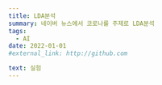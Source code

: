 ```yaml
---
title: LDA분석
summary: 네이버 뉴스에서 코로나를 주제로 LDA분석
tags:
  - AI
date: 2022-01-01
#external_link: http://github.com

text: 실험
---
```

